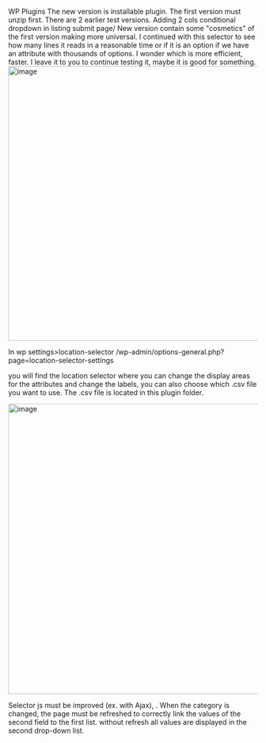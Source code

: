 WP Plugins
The new version is installable plugin.
The first version must unzip first. There are 2 earlier test versions.
Adding 2 cols conditional dropdown in listing submit page/
New version contain some "cosmetics" of the first version making more universal.
I continued with this selector to see how many lines
it reads in a reasonable time or if it is
an option if we have an attribute with thousands of options.
I wonder which is more efficient, faster.
I leave it to you to continue testing it, maybe it is good for something.
<img width="873" height="554" alt="image" src="https://github.com/user-attachments/assets/4880aa7b-3084-42a2-9ca0-086b8bab849d" />


In wp settings>location-selector
/wp-admin/options-general.php?page=location-selector-settings

you will find the location selector where you can change
the display areas for the attributes and change the labels,
you can also choose which .csv file you want to use.
The .csv file is located in this plugin folder.

<img width="1258" height="586" alt="image" src="https://github.com/user-attachments/assets/7b8c3784-d734-4b3e-b4db-0afcef5592e0" />

Selector js must be improved (ex. with Ajax), . When the category is changed, the page must be refreshed to correctly link the values of the second field to the first list. without refresh all values are displayed in the second drop-down list. 
